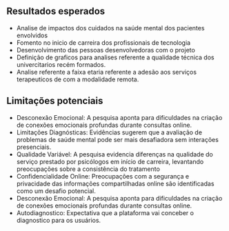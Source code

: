 ## Resultados esperados

- Analise de impactos dos cuidados na saúde mental dos pacientes envolvidos
- Fomento no inicio de carreira dos profissionais de tecnologia 
- Desenvolvimento das pessoas desenvolvedoras com o projeto
- Definição de graficos para analises referente a qualidade técnica dos univercitarios recém formados.
- Analise referente a faixa etaria referente a adesão aos serviços terapeuticos de com a modalidade remota.

## Limitações potenciais

- Desconexão Emocional: A pesquisa aponta para dificuldades na criação de conexões emocionais profundas durante consultas online.
- Limitações Diagnósticas: Evidências sugerem que a avaliação de problemas de saúde mental pode ser mais desafiadora sem interações presenciais.
- Qualidade Variável: A pesquisa evidencia diferenças na qualidade do serviço prestado por psicólogos em início de carreira, levantando preocupações sobre a consistência do tratamento
- Confidencialidade Online: Preocupações com a segurança e privacidade das informações compartilhadas online são identificadas como um desafio potencial.
- Desconexão Emocional: A pesquisa aponta para dificuldades na criação de conexões emocionais profundas durante consultas online.
- Autodiagnostico: Expectativa que a plataforma vai conceber o diagnostico para os usuários.
